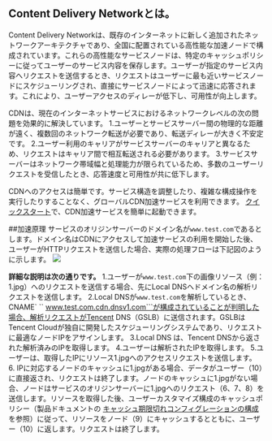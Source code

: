 ## Content Delivery Networkとは。

Content Delivery Networkは、既存のインターネットに新しく追加されたネットワークアーキテクチャであり、全国に配置されている高性能な加速ノードで構成されています。これらの高性能なサービスノードは、特定のキャッシュポリシーに従ってユーザーのサービス内容を保存します。ユーザーが指定のサービス内容へリクエストを送信するとき、リクエストはユーザーに最も近いサービスノードにスケジューリングされ、直接にサービスノードによって迅速に応答されます。これにより、ユーザーアクセスのディレーが低下し、可用性が向上します。

CDNは、現在のインターネットサービスにおけるネットワークレベルの次の問題を効果的に解決しています。
1.ユーザーとサービスサーバー間の物理的な距離が遠く、複数回のネットワーク転送が必要であり、転送ディレーが大きく不安定です。
2.ユーザー利用のキャリアがサービスサーバーのキャリアと異なるため、リクエストはキャリア間で相互転送される必要があります。
3.サービスサーバーはネットワーク帯域幅と処理能力が限られているため、多数のユーザーリクエストを受信したとき、応答速度と可用性が共に低下します。

CDNへのアクセスは簡単です。サービス構造を調整したり、複雑な構成操作を実行したりすることなく、グローバルCDN加速サービスを利用できます。 [クイックスタート](https://cloud.tencent.com/doc/product/228/3149)で、CDN加速サービスを簡単に起動できます。

##加速原理
サービスのオリジンサーバーのドメイン名が```www.test.com```であるとします。ドメイン名はCDNにアクセスして加速サービスの利用を開始した後、ユーザーがHTTPリクエストを送信した場合、実際の処理フローは下記図のように示します。
![](https://main.qcloudimg.com/raw/c155f8268c6ebdcc84f50cfb06f1f638.png)

**詳細な説明は次の通りです。**
1.ユーザーが```www.test.com```下の画像リソース（例：1.jpg）へのリクエストを送信する場合、先にLocal DNSへドメイン名の解析リクエストを送信します。
2.Local DNSが```www.test.com```を解析しているとき、CNAME` `` www.test.com.cdn.dnsv1.com```が構成されていることが判明した場合、解析リクエストがTencent DNS（GSLB）に送信されます。GSLBはTencent Cloudが独自に開発したスケジューリングシステムであり、リクエストに最適なノードIPをアサインします。
3.Local DNS は、Tencent DNSから返された解析済みのIPを取得します。
4.ユーザーは解析されたIPを取得します。
5.ユーザーは、取得したIPにリソース1.jpgへのアクセスリクエストを送信します。
6. IPに対応するノードのキャッシュに1.jpgがある場合、データがユーザー（10）に直接返され、リクエストは終了します。ノードのキャッシュに1.jpgがない場合、ノードはサービスのオリジンサーバーに1.jpgへのリクエスト（6、7、8）を送信します。リソースを取得した後、ユーザーカスタマイズ構成のキャッシュポリシー（製品ドキュメントの [キャッシュ期限切れコンフィグレーションの構成](https://cloud.tencent.com/doc/product/228/6290)を参照）に従って、リソースをノード（9）にキャッシュするとともに、ユーザー（10）に返します。リクエストは終了します。
